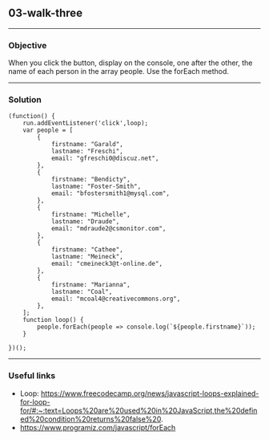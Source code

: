 ## 03-walk-three

---
### Objective
When you click the button, display on the console, one after the other, the name of each person in the array people. Use the forEach method.

---
### Solution
````
(function() {
    run.addEventListener('click',loop);
    var people = [
        {
            firstname: "Garald",
            lastname: "Freschi",
            email: "gfreschi0@discuz.net",
        },
        {
            firstname: "Bendicty",
            lastname: "Foster-Smith",
            email: "bfostersmith1@mysql.com",
        },
        {
            firstname: "Michelle",
            lastname: "Draude",
            email: "mdraude2@csmonitor.com",
        },
        {
            firstname: "Cathee",
            lastname: "Meineck",
            email: "cmeineck3@t-online.de",
        },
        {
            firstname: "Marianna",
            lastname: "Coal",
            email: "mcoal4@creativecommons.org",
        },
    ];
    function loop() {
        people.forEach(people => console.log(`${people.firstname}`));
    }

})();
````
---
### Useful links
* Loop: https://www.freecodecamp.org/news/javascript-loops-explained-for-loop-for/#:~:text=Loops%20are%20used%20in%20JavaScript,the%20defined%20condition%20returns%20false%20.
* https://www.programiz.com/javascript/forEach